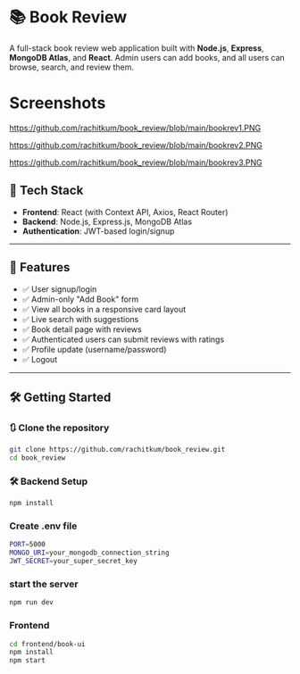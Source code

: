 # 📚 Book Review

A full-stack book review web application built with **Node.js**, **Express**, **MongoDB Atlas**, and **React**. Admin users can add books, and all users can browse, search, and review them.

# Screenshots
https://github.com/rachitkum/book_review/blob/main/bookrev1.PNG

https://github.com/rachitkum/book_review/blob/main/bookrev2.PNG

https://github.com/rachitkum/book_review/blob/main/bookrev3.PNG

## 🔧 Tech Stack

- **Frontend**: React (with Context API, Axios, React Router)
- **Backend**: Node.js, Express.js, MongoDB Atlas
- **Authentication**: JWT-based login/signup

---

## 🚀 Features

- ✅ User signup/login
- ✅ Admin-only "Add Book" form 
- ✅ View all books in a responsive card layout
- ✅ Live search with suggestions
- ✅ Book detail page with reviews
- ✅ Authenticated users can submit reviews with ratings
- ✅ Profile update (username/password)
- ✅ Logout 

---

## 🛠️ Getting Started

### 🔃 Clone the repository

```bash
git clone https://github.com/rachitkum/book_review.git
cd book_review
```

### 🛠️ Backend Setup
  ```bash
  npm install
  ```

### Create .env file

  ```bash
  PORT=5000
  MONGO_URI=your_mongodb_connection_string
  JWT_SECRET=your_super_secret_key
  ```

### start the server
  ```bash
  npm run dev
  ```

### Frontend

  ```bash
  cd frontend/book-ui
  npm install
  npm start
  ```

